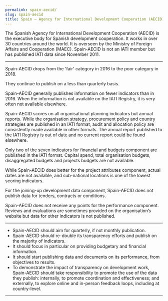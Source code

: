 ```yaml
---
permalink: spain-aecid/
slug: spain-aecid
title: Spain – Agency for International Development Cooperation (AECID)
---
```


The Spanish Agency for International Development Cooperation (AECID) is the executive body for Spanish development cooperation. It works in over 30 countries around the world. It is overseen by the Ministry of Foreign Affairs and Cooperation (MAEC). Spain-AECID is not an IATI member but has published IATI data since November 2011.

---

Spain-AECID drops from the 'fair' category in 2016 to the poor category in 2018.

They continue to publish on a less than quarterly basis.

Spain-AECID generally publishes information on fewer indicators than in 2016. When the information is not available on the IATI Registry, it is very often not available elsewhere.

Spain-AECID scores on all organisational planning indicators but annual reports. While the organisation strategy, procurement policy and country strategies are published in an IATI format, audit and allocation policy are consistently made available in other formats. The annual report published to the IATI Registry is out of date and no current report could be found elsewhere.

Only two of the seven indicators for financial and budgets component are published in the IATI format. Capital spend, total organisation budgets, disaggregated budgets and projects budgets are not available.

While Spain-AECID does better for the project attributes component, actual dates are not available, and sub-national locations is one of the lowest scoring indicators.

For the joining-up development data component, Spain-AECID does not publish data for tenders, contracts or conditions.

Spain-AECID does not receive any points for the performance component. Reviews and evaluations are sometimes provided on the organisation’s website but data for other indicators is not published.

---

 * Spain-AECID should aim for quarterly, if not monthly publication.
 * Spain-AECID should re-double its transparency efforts and publish on the majority of indicators.
 * It should focus in particular on providing budgetary and financial information.
 * It should start publishing data and documents on its performance, from objectives to results.
 * To demonstrate the impact of transparency on development work, Spain-AECID should take responsibility to promote the use of the data they publish: internally, to promote coordination and effectiveness; and externally, to explore online and in-person feedback loops, including at country-level.

---
